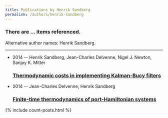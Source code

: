 ```yaml
---
title: Publications by Henrik Sandberg
permalink: /authors/henrik-sandberg
---
```


<h3 id="number-posts">There are ... items referenced.</h3>
<p id='info-authors'>Alternative author names: Henrik Sandberg.</p>
<hr />
<ul class="post-list">
<li><span class='post-meta'>2014 -- Henrik Sandberg, Jean-Charles Delvenne, Nigel J. Newton, Sanjoy K. Mitter</span><h3><a class='post-link' href="{{ site.baseurl }}/thermodynamic-costs-in-implementing-kalman-bucy-filters">Thermodynamic costs in implementing Kalman-Bucy filters</a></h3></li>
<li><span class='post-meta'>2014 -- Jean-Charles Delvenne, Henrik Sandberg</span><h3><a class='post-link' href="{{ site.baseurl }}/finite-time-thermodynamics-of-port-hamiltonian-systems">Finite-time thermodynamics of port-Hamiltonian systems</a></h3></li>

</ul>
{% include count-posts.html %}
